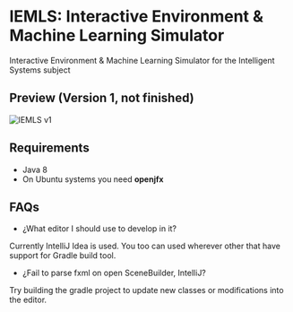 # IEMLS: Interactive Environment & Machine Learning Simulator
Interactive Environment & Machine Learning Simulator for the Intelligent Systems subject

## Preview (Version 1, not finished)

![IEMLS v1](https://campusvirtual.ull.es/1617/pluginfile.php/153972/mod_wiki/attachments/303//IEMLS-Interfaz-v2-Resize.png "IEMLS v1")

## Requirements

- Java 8
- On Ubuntu systems you need **openjfx**


## FAQs

- ¿What editor I should use to develop in it?

Currently IntelliJ Idea is used. You too can used wherever other that
have support for Gradle build tool.

- ¿Fail to parse fxml on open SceneBuilder, IntelliJ?

Try building the gradle project to update new classes or modifications
into the editor.
